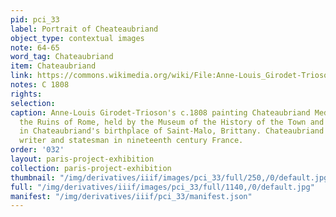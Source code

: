 ```yaml
---
pid: pci_33
label: Portrait of Cheateaubriand
object_type: contextual images
note: 64-65
word_tag: Chateaubriand
item: Chateaubriand
link: https://commons.wikimedia.org/wiki/File:Anne-Louis_Girodet-Trioson_006.jpg
notes: C 1808
rights: 
selection: 
caption: Anne-Louis Girodet-Trioson's c.1808 painting Chateaubriand Meditating on
  the Ruins of Rome, held by the Museum of the History of the Town and the Pays Malouin
  in Chateaubriand's birthplace of Saint-Malo, Brittany. Chateaubriand was a famous
  writer and statesman in nineteenth century France.
order: '032'
layout: paris-project-exhibition
collection: paris-project-exhibition
thumbnail: "/img/derivatives/iiif/images/pci_33/full/250,/0/default.jpg"
full: "/img/derivatives/iiif/images/pci_33/full/1140,/0/default.jpg"
manifest: "/img/derivatives/iiif/pci_33/manifest.json"
---
```

